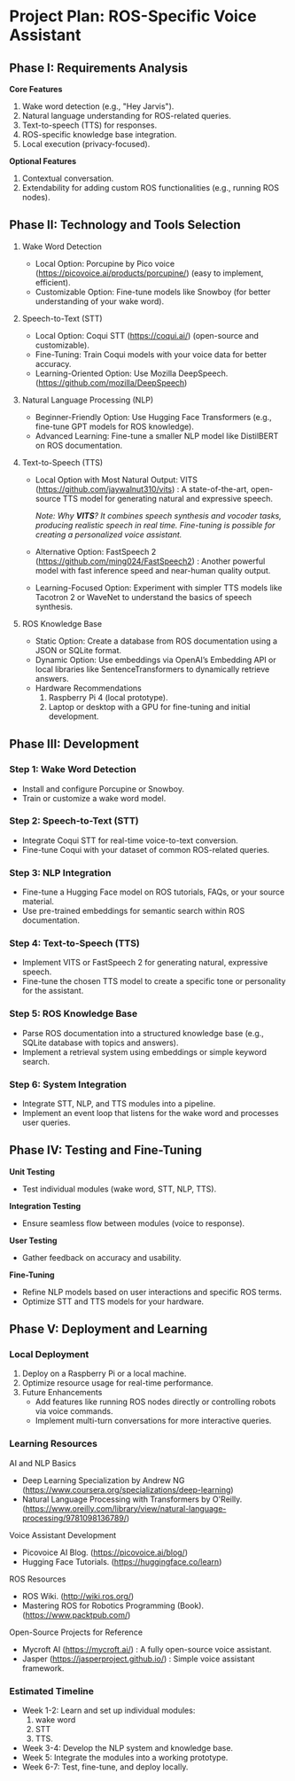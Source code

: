 # Project Plan: ROS-Specific Voice Assistant


## Phase I: Requirements Analysis

**Core Features**

1. Wake word detection (e.g., "Hey Jarvis").
1. Natural language understanding for ROS-related queries.
1. Text-to-speech (TTS) for responses.
1. ROS-specific knowledge base integration.
1. Local execution (privacy-focused).

**Optional Features**

1. Contextual conversation.
1. Extendability for adding custom ROS functionalities (e.g., running ROS nodes).

## Phase II: Technology and Tools Selection

1. Wake Word Detection
    - Local Option: Porcupine by Pico voice (https://picovoice.ai/products/porcupine/) (easy to implement, efficient).
    - Customizable Option: Fine-tune models like Snowboy (for better understanding of your wake word).
2. Speech-to-Text (STT)
    - Local Option: Coqui STT (https://coqui.ai/) (open-source and customizable).
    - Fine-Tuning: Train Coqui models with your voice data for better accuracy.
    - Learning-Oriented Option: Use Mozilla DeepSpeech. (https://github.com/mozilla/DeepSpeech)
3. Natural Language Processing (NLP)
    - Beginner-Friendly Option: Use Hugging Face Transformers (e.g., fine-tune GPT models for ROS knowledge).
    - Advanced Learning: Fine-tune a smaller NLP model like DistilBERT on ROS documentation.
4. Text-to-Speech (TTS)
    - Local Option with Most Natural Output: VITS (https://github.com/jaywalnut310/vits) : A state-of-the-art, open-source TTS model for generating natural and expressive speech.

        *Note: Why **VITS**? It combines speech synthesis and vocoder tasks, producing realistic speech in real time. Fine-tuning is possible for creating a personalized voice assistant.*

    - Alternative Option: FastSpeech 2 (https://github.com/ming024/FastSpeech2) : Another powerful model with fast inference speed and near-human quality output.

    - Learning-Focused Option: Experiment with simpler TTS models like Tacotron 2 or WaveNet to understand the basics of speech synthesis.

5. ROS Knowledge Base
     - Static Option: Create a database from ROS documentation using a JSON or SQLite format.
     -  Dynamic Option: Use embeddings via OpenAI’s Embedding API or local libraries like SentenceTransformers to dynamically retrieve answers.
     - Hardware Recommendations
        1. Raspberry Pi 4 (local prototype).
        2. Laptop or desktop with a GPU for fine-tuning and initial development.

## Phase III: Development

### Step 1: Wake Word Detection
 * Install and configure Porcupine or Snowboy.
 * Train or customize a wake word model.
### Step 2: Speech-to-Text (STT)
 * Integrate Coqui STT for real-time voice-to-text conversion.
 * Fine-tune Coqui with your dataset of common ROS-related queries.
### Step 3: NLP Integration
 * Fine-tune a Hugging Face model on ROS tutorials, FAQs, or your source material.
 * Use pre-trained embeddings for semantic search within ROS documentation.
### Step 4: Text-to-Speech (TTS)
 * Implement VITS or FastSpeech 2 for generating natural, expressive speech.
 * Fine-tune the chosen TTS model to create a specific tone or personality for the assistant.
### Step 5: ROS Knowledge Base
 * Parse ROS documentation into a structured knowledge base (e.g., SQLite database with topics and answers).
 * Implement a retrieval system using embeddings or simple keyword search.
### Step 6: System Integration
 * Integrate STT, NLP, and TTS modules into a pipeline.
 * Implement an event loop that listens for the wake word and processes user queries.

## Phase IV: Testing and Fine-Tuning

 **Unit Testing**

 * Test individual modules (wake word, STT, NLP, TTS).
 
 **Integration Testing**

 * Ensure seamless flow between modules (voice to response).
 
 **User Testing**

 * Gather feedback on accuracy and usability.
 
 **Fine-Tuning**

 * Refine NLP models based on user interactions and specific ROS terms.
 * Optimize STT and TTS models for your hardware.

## Phase V: Deployment and Learning
### Local Deployment
  1. Deploy on a Raspberry Pi or a local machine.
  1. Optimize resource usage for real-time performance.
  1. Future Enhancements
     * Add features like running ROS nodes directly or controlling robots via voice commands.
     * Implement multi-turn conversations for more interactive queries.

### Learning Resources

AI and NLP Basics

 -  Deep Learning Specialization by Andrew NG (https://www.coursera.org/specializations/deep-learning)
 -  Natural Language Processing with Transformers by O'Reilly. (https://www.oreilly.com/library/view/natural-language-processing/9781098136789/)

Voice Assistant Development

 * Picovoice AI Blog. (https://picovoice.ai/blog/)
 * Hugging Face Tutorials. (https://huggingface.co/learn)

ROS Resources
 - ROS Wiki. (http://wiki.ros.org/)
 - Mastering ROS for Robotics Programming (Book). (https://www.packtpub.com/)

Open-Source Projects for Reference

 * Mycroft AI (https://mycroft.ai/) : A fully open-source voice assistant.
 * Jasper (https://jasperproject.github.io/) : Simple voice assistant framework.

### Estimated Timeline
 * Week 1-2: Learn and set up individual modules:
     1. wake word
     2. STT
     3. TTS.
 * Week 3-4: Develop the NLP system and knowledge base.
 * Week 5: Integrate the modules into a working prototype.
 * Week 6-7: Test, fine-tune, and deploy locally.

